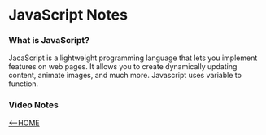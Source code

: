 # JavaScript Notes

### What is JavaScript?
JacaScript is a lightweight programming language that lets you implement features on web pages. It allows you to create dynamically updating content, animate images, and much more. Javascript uses variable to function.

### Video Notes


[<--HOME](https://erinsp.github.io/reading-notes/)